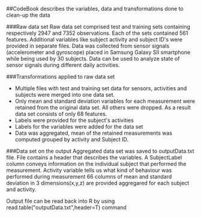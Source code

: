 ##CodeBook describes the variables, data and transformations done to clean-up the data  

###Raw data set
Raw data set comprised test and training sets containing respectively 2947 and 7352 observations. 
Each of the sets contained 561 features. 
Additional variables like subject activity and subject ID's were provided in separate files. 
Data was collected from sensor signals (accelerometer and gyroscope) placed in Samsung Galaxy SII smartphone while being used by 30 subjects.
Data can be used to analyze state of sensor signals during different daily activities.

###Transformations applied to raw data set
* Multiple files with test and training set data for sensors, activities and subjects were merged into one data set.
* Only mean and standard deviation variables for each measurement were retained from the original data set. All others were dropped. As a result data set consists of only 68 features.
* Labels were provided for the subject's activities
* Labels for the variables were added for the data set
* Data was aggregated, mean of the retained measurements was computed grouped by activity and Subject ID.

###Data set on the output 
Aggregated data set was saved to outputData.txt file. File contains a header that describes the variables. 
A SubjectLabel column conveys information on the individual subject that performed the measurement.
Activity variable tells us what kind of behaviour was performed during measurement 
66 columns of mean and standard deviation in 3 dimensions(x,y,z) are provided aggregared for each subject and activity.

Output file can be read back into R by using read.table("outputData.txt",header=T) command

